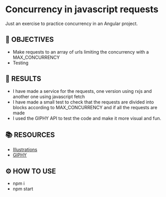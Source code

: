 # Concurrency in javascript requests
Just an exercise to practice concurrency in an Angular project.

## 🎯 OBJECTIVES
- Make requests to an array of urls limiting the concurrency with a MAX_CONCURRENCY
- Testing  

## 🎉 RESULTS
- I have made a service for the requests, one version using rxjs and another one using javascript fetch
- I have made a small test to check that the requests are divided into blocks according to MAX_CONCURRENCY and if all the requests are made
- I used the GIPHY API to test the code and make it more visual and fun.

## 📚 RESOURCES
- [Illustrations](https://themeisle.com/illustrations/)
- [GIPHY](https://developers.giphy.com/)

## ⚙️ HOW TO USE
- npm i 
- npm start
